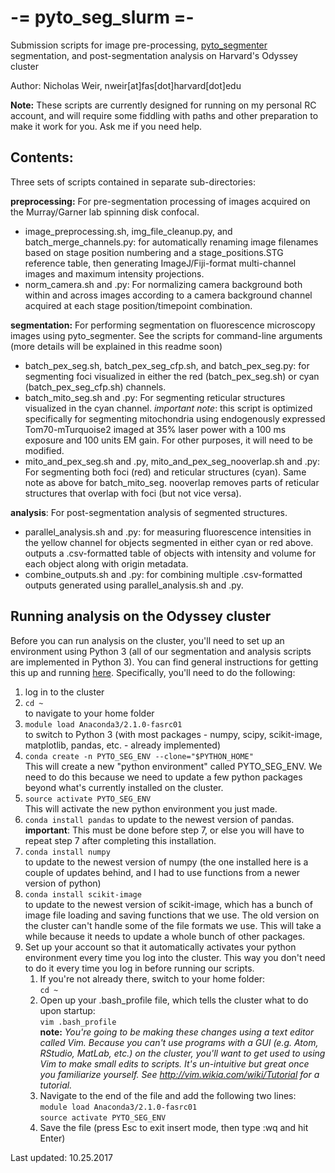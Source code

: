 # -= pyto_seg_slurm =-
Submission scripts for image pre-processing, [pyto_segmenter](https://github.com/deniclab/pyto_segmenter/) segmentation, and post-segmentation analysis on Harvard's Odyssey cluster

Author: Nicholas Weir, nweir[at]fas[dot]harvard[dot]edu

__Note:__ These scripts are currently designed for running on my personal RC account, and will require some fiddling with paths and other preparation to make it work for you. Ask me if you need help.

## Contents:
Three sets of scripts contained in separate sub-directories:

__preprocessing:__ For pre-segmentation processing of images acquired on the Murray/Garner lab spinning disk confocal.
- image_preprocessing.sh, img_file_cleanup.py, and batch_merge_channels.py: for automatically renaming image filenames based on stage position numbering and a stage_positions.STG reference table, then generating ImageJ/Fiji-format multi-channel images and maximum intensity projections.
- norm_camera.sh and .py: For normalizing camera background both within and across images according to a camera background channel acquired at each stage position/timepoint combination.

__segmentation:__ For performing segmentation on fluorescence microscopy images using pyto_segmenter. See the scripts for command-line arguments (more details will be explained in this readme soon)
- batch_pex_seg.sh, batch_pex_seg_cfp.sh, and batch_pex_seg.py: for segmenting foci visualized in either the red (batch_pex_seg.sh) or cyan (batch_pex_seg_cfp.sh) channels.
- batch_mito_seg.sh and .py: For segmenting reticular structures visualized in the cyan channel. _important note_: this script is optimized specifically for segmenting mitochondria using endogenously expressed Tom70-mTurquoise2 imaged at 35% laser power with a 100 ms exposure and 100 units EM gain. For other purposes, it will need to be modified.
- mito_and_pex_seg.sh and .py, mito_and_pex_seg_nooverlap.sh and .py: For segmenting both foci (red) and reticular structures (cyan). Same note as above for batch_mito_seg. nooverlap removes parts of reticular structures that overlap with foci (but not vice versa).

__analysis__: For post-segmentation analysis of segmented structures.
- parallel_analysis.sh and .py: for measuring fluorescence intensities in the yellow channel for objects segmented in either cyan or red above. outputs a .csv-formatted table of objects with intensity and volume for each object along with origin metadata.
- combine_outputs.sh and .py: for combining multiple .csv-formatted outputs generated using parallel_analysis.sh and .py.

## Running analysis on the Odyssey cluster

Before you can run analysis on the cluster, you'll need to set up an environment using Python 3 (all of our segmentation and analysis scripts are implemented in Python 3). You can find general instructions for getting this up and running [here](https://www.rc.fas.harvard.edu/resources/documentation/software-on-odyssey/python/). Specifically, you'll need to do the following:

1. log in to the cluster
2. `cd ~`  
to navigate to your home folder
3. `module load Anaconda3/2.1.0-fasrc01`  
to switch to Python 3 (with most packages - numpy, scipy, scikit-image, matplotlib, pandas, etc. - already implemented)
4. `conda create -n PYTO_SEG_ENV --clone="$PYTHON_HOME"`  
This will create a new "python environment" called PYTO_SEG_ENV. We need to do this because we need to update a few python packages beyond what's currently installed on the cluster.
5. `source activate PYTO_SEG_ENV`  
This will activate the new python environment you just made.
6. `conda install pandas`
to update to the newest version of pandas. __important__: This must be done before step 7, or else you will have to repeat step 7 after completing this installation.
7. `conda install numpy`  
to update to the newest version of numpy (the one installed here is a couple of updates behind, and I had to use functions from a newer version of python)
8. `conda install scikit-image`  
to update to the newest version of scikit-image, which has a bunch of image file loading and saving functions that we use. The old version on the cluster can't handle some of the file formats we use. This will take a while because it needs to update a whole bunch of other packages.
9. Set up your account so that it automatically activates your python environment every time you log into the cluster. This way you don't need to do it every time you log in before running our scripts.
    1. If you're not already there, switch to your home folder:  
    `cd ~`
    2. Open up your .bash_profile file, which tells the cluster what to do upon startup:  
    `vim .bash_profile`  
    __note:__ _You're going to be making these changes using a text editor called Vim. Because you can't use programs with a GUI (e.g. Atom, RStudio, MatLab, etc.) on the cluster, you'll want to get used to using Vim to make small edits to scripts. It's un-intuitive but great once you familiarize yourself. See http://vim.wikia.com/wiki/Tutorial for a tutorial._
    3. Navigate to the end of the file and add the following two lines:  
    `module load Anaconda3/2.1.0-fasrc01`  
    `source activate PYTO_SEG_ENV`  
    4. Save the file (press Esc to exit insert mode, then type :wq and hit Enter)


Last updated: 10.25.2017
